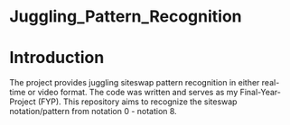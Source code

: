 # Juggling_Pattern_Recognition

# Introduction
The project provides juggling siteswap pattern recognition in either real-time or video format. The code was written and serves
as my Final-Year-Project (FYP). This repository aims to recognize the siteswap notation/pattern from notation 0 - notation 8. 
